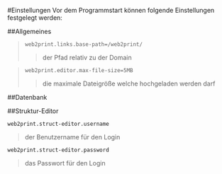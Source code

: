 #Einstellungen
Vor dem Programmstart können folgende Einstellungen festgelegt werden:

##Allgemeines

> ``web2print.links.base-path=/web2print/``
>> der Pfad relativ zu der Domain

> ``web2print.editor.max-file-size=5MB``
>> die maximale Dateigröße welche hochgeladen werden darf

##Datenbank




##Struktur-Editor

```web2print.struct-editor.username```
> der Benutzername für den Login 

```web2print.struct-editor.password```
> das Passwort für den Login 
